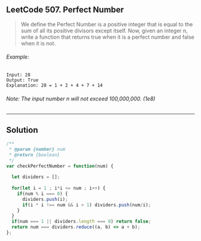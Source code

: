 ## LeetCode 507. Perfect Number
> We define the Perfect Number is a positive integer that is equal to the sum of all its positive divisors except itself.
Now, given an integer n, write a function that returns true when it is a perfect number and false when it is not.

###### Example:
```
Input: 28
Output: True
Explanation: 28 = 1 + 2 + 4 + 7 + 14
```
###### Note: The input number n will not exceed 100,000,000. (1e8)
---
## Solution
```javascript
/**
 * @param {number} num
 * @return {boolean}
 */
var checkPerfectNumber = function(num) {
  
  let dividers = [];
  
  for(let i = 1 ; i*i <= num ; i++) {
    if(num % i === 0) {
      dividers.push(i);
      if(i * i !== num && i > 1) dividers.push(num/i);
    }
  }
  if(num === 1 || dividers.length === 0) return false;
  return num === dividers.reduce((a, b) => a + b);
};
```
